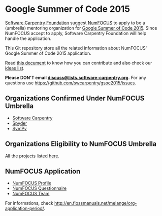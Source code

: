 # Google Summer of Code 2015

[Software Carpentry Foundation][SCF] suggest [NumFOCUS][NumFOCUS]
to apply to be a (umbrella) mentoring organization
for [Google Summer of Code 2015][GSoC].
Since NumFOCUS accept to apply,
Software Carpentry Foundation will help handle the application.

This Git repository store all the related information
about NumFOCUS' Google Summer of Code 2015 application.

Read [this document][CONTRIBUTING] to know how you can contribute
and also check our [ideas list][IL].

**Please DON'T email discuss@lists.software-carpentry.org.**
For any questions use https://github.com/swcarpentry/gsoc2015/issues.

## Organizations Confirmed Under NumFOCUS Umbrella

- [Software Carpentry][SoftwareCarpentry]
- [Spyder][]
- [SymPy][SymPy]

## Organizations Eligibility to NumFOCUS Umbrella

All the projects listed [here][NumFOCUS-Projects].

## NumFOCUS Application

- [NumFOCUS Profile][OA]
- [NumFOCUS Questionnaire][OQ]
- [NumFOCUS Team][OT]

For informations, check
http://en.flossmanuals.net/melange/org-application-period/.

[AstroPy]: http://www.astropy.org/
[CONTRIBUTING]: CONTRIBUTING.md
[Cython]: http://cython.org/
[DataCarpentry]: http://datacarpentry.org/
[GSoC]: https://www.google-melange.com/gsoc/homepage/google/gsoc2015
[IL]: ideas-list.md
[IPython]: http://ipython.org/
[Julia]: http://julialang.org/
[Matplotlib]: http://matplotlib.sourceforge.net/
[NumFOCUS-Projects]: http://numfocus.org/projects/index.html
[NumFOCUS]: http://numfocus.org/
[NumPy]: http://numpy.scipy.org/
[OA]: organization-profile.md
[OQ]: organization-questionnaire.md
[OT]: organization-team.md
[PyTables]: http://pytables.github.com/
[PythonXY]: http://code.google.com/p/pythonxy/wiki/Welcome
[SCF]: http://software-carpentry.org/scf/index.html
[SciPy]: http://www.scipy.org/
[SoftwareCarpentry]: http://software-carpentry.org/
[Spyder]: http://code.google.com/p/spyderlib/
[Statmodels]: http://statsmodels.sourceforge.net/
[SymPy]: http://sympy.org
[Theano]: http://deeplearning.net/software/theano/
[pandas]: http://pandas.pydata.org/
[rOpenSci]: http://ropensci.org/
[scikit-image]: http://scikit-image.org/
[scikit-learn]: http://scikit-learn.org/stable/
[yt]: http://yt-project.org/
